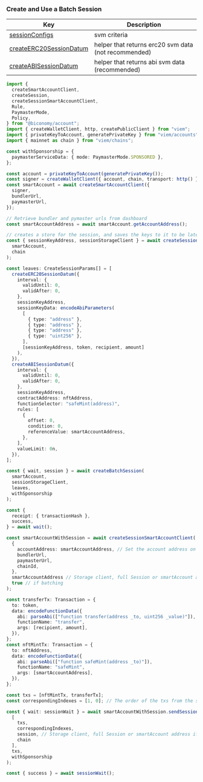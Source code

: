 ### Create and Use a Batch Session

| Key                                                                                                           | Description                                          |
| ------------------------------------------------------------------------------------------------------------- | ---------------------------------------------------- |
| [sessionConfigs](https://bcnmy.github.io/biconomy-client-sdk/interfaces/CreateSessionDataParams.html)         | svm criteria                                         |
| [createERC20SessionDatum](https://bcnmy.github.io/biconomy-client-sdk/functions/createERC20SessionDatum.html) | helper that returns erc20 svm data (not recommended) |
| [createABISessionDatum](https://bcnmy.github.io/biconomy-client-sdk/types/createABISessionDatum.html)         | helper that returns abi svm data (recommended)       |

```typescript
import {
  createSmartAccountClient,
  createSession,
  createSessionSmartAccountClient,
  Rule,
  PaymasterMode,
  Policy,
} from "@biconomy/account";
import { createWalletClient, http, createPublicClient } from "viem";
import { privateKeyToAccount, generatePrivateKey } from "viem/accounts";
import { mainnet as chain } from "viem/chains";

const withSponsorship = {
  paymasterServiceData: { mode: PaymasterMode.SPONSORED },
};

const account = privateKeyToAccount(generatePrivateKey());
const signer = createWalletClient({ account, chain, transport: http() });
const smartAccount = await createSmartAccountClient({
  signer,
  bundlerUrl,
  paymasterUrl,
});

// Retrieve bundler and pymaster urls from dashboard
const smartAccountAddress = await smartAccount.getAccountAddress();

// creates a store for the session, and saves the keys to it to be later retrieved
const { sessionKeyAddress, sessionStorageClient } = await createSessionKeyEOA(
  smartAccount,
  chain
);

const leaves: CreateSessionParams[] = [
  createERC20SessionDatum({
    interval: {
      validUntil: 0,
      validAfter: 0,
    },
    sessionKeyAddress,
    sessionKeyData: encodeAbiParameters(
      [
        { type: "address" },
        { type: "address" },
        { type: "address" },
        { type: "uint256" },
      ],
      [sessionKeyAddress, token, recipient, amount]
    ),
  }),
  createABISessionDatum({
    interval: {
      validUntil: 0,
      validAfter: 0,
    },
    sessionKeyAddress,
    contractAddress: nftAddress,
    functionSelector: "safeMint(address)",
    rules: [
      {
        offset: 0,
        condition: 0,
        referenceValue: smartAccountAddress,
      },
    ],
    valueLimit: 0n,
  }),
];

const { wait, session } = await createBatchSession(
  smartAccount,
  sessionStorageClient,
  leaves,
  withSponsorship
);

const {
  receipt: { transactionHash },
  success,
} = await wait();

const smartAccountWithSession = await createSessionSmartAccountClient(
  {
    accountAddress: smartAccountAddress, // Set the account address on behalf of the user
    bundlerUrl,
    paymasterUrl,
    chainId,
  },
  smartAccountAddress // Storage client, full Session or smartAccount address if using default storage
  true // if batching
);

const transferTx: Transaction = {
  to: token,
  data: encodeFunctionData({
    abi: parseAbi(["function transfer(address _to, uint256 _value)"]),
    functionName: "transfer",
    args: [recipient, amount],
  }),
};
const nftMintTx: Transaction = {
  to: nftAddress,
  data: encodeFunctionData({
    abi: parseAbi(["function safeMint(address _to)"]),
    functionName: "safeMint",
    args: [smartAccountAddress],
  }),
};

const txs = [nftMintTx, transferTx];
const correspondingIndexes = [1, 0]; // The order of the txs from the sessionBatch

const { wait: sessionWait } = await smartAccountWithSession.sendSessionTransaction(
  [
    txs,
    correspondingIndexes,
    session, // Storage client, full Session or smartAccount address if using default storage
    chain
  ],
  txs,
  withSponsorship
);

const { success } = await sessionWait();
```

